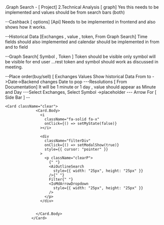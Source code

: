 .Graph Search - [ Project]
2.Technical Analysis [ graph]
Yes this needs to be implemented and values should be from search bars (both)



--Cashback [ options] [Api]
Needs to be implemented in frontend and also shows how it works.




--Historical Data [Exchanges , value , token, From Graph Search]
Time fields should also implemented and calendar should be implemented in from and to field




--Graph Search[ Symbol , Token ]
Token should be visible only symbol will be visible for end user ...rest token and symbol should work as discussed in meeting.


--Place order(buy/sell) [ Exchanges Values Show historical Data From to
->Date->Backend changes Date to pop
---Resolutions [ From Documentation]
It will be 1 minute or 1 day , value should appear as Minute and Day
---Select Exchanges, Select Symbol ->placeholder
--- Arrow For [ Side Bar ] --


    <Card className="clear">
                  <Card.Body>
                    <i
                      className="fa-solid fa-x"
                      onClick={() => setMyState(false)}
                    ></i>

                    <div
                      className="filterDiv"
                      onClick={() => setModalShow(true)}
                      style={{ cursor: "pointer" }}
                    >
                      <p className="clearP">
                        {" "}
                        <AiOutlineSearch
                          style={{ width: "25px", height: "25px" }}
                        />{" "}
                        Filter{" "}
                        <IoMdArrowDropdown
                          style={{ width: "25px", height: "25px" }}
                        />
                      </p>
                    </div>

                   
                  </Card.Body>
                </Card>